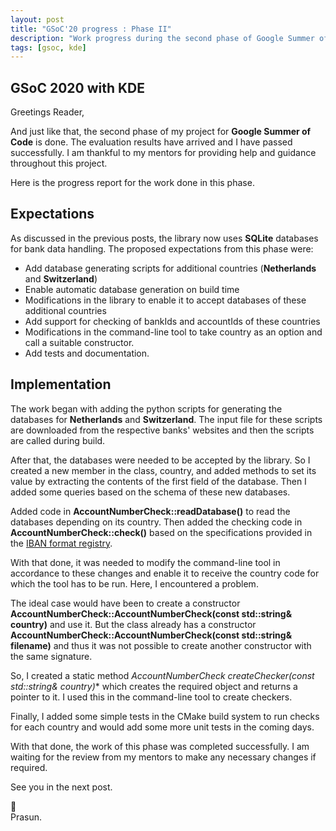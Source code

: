 ```yaml
---
layout: post
title: "GSoC'20 progress : Phase II"
description: "Work progress during the second phase of Google Summer of Code"
tags: [gsoc, kde]
---
```


## GSoC 2020 with KDE

Greetings Reader,

And just like that, the second phase of my project for **Google Summer of Code** is
done. The evaluation results have arrived and I have passed successfully. I am
thankful to my mentors for providing help and guidance throughout this project.

Here is the progress report for the work done in this phase.

## Expectations

As discussed in the previous posts, the library now uses **SQLite** databases for
bank data handling. The proposed expectations from this phase were:

* Add database generating scripts for additional countries (**Netherlands** and **Switzerland**)
* Enable automatic database generation on build time
* Modifications in the library to enable it to accept databases of these additional countries
* Add support for checking of bankIds and accountIds of these countries
* Modifications in the command-line tool to take country as an option and call a suitable constructor.
* Add tests and documentation.

## Implementation

The work began with adding the python scripts for generating the databases for **Netherlands**
and **Switzerland**. The input file for these scripts are downloaded from the respective banks'
websites and then the scripts are called during build.

After that, the databases were needed to be accepted by the library. So I created a new member in the class, country, and added methods to set its value by extracting the contents of the first field of the database. Then I added some queries based on the schema of these new databases.

Added code in **AccountNumberCheck::readDatabase()** to read the databases depending on its country. Then added the checking code in **AccountNumberCheck::check()** based on the specifications provided in the <a href = "https://www.ecb.europa.eu/paym/integration/retail/sepa/iban/shared/pdf/iban_registry.pdf" title="IBAN format registry" rel="noreferrer noopener" target="_blank">IBAN format registry</a>.

With that done, it was needed to modify the command-line tool in accordance to these changes
and enable it to receive the country code for which the tool has to be run. Here, I encountered
a problem.

The ideal case would have been to create a constructor **AccountNumberCheck::AccountNumberCheck(const std::string& country)** and use it. But the class already has a constructor **AccountNumberCheck::AccountNumberCheck(const std::string& filename)** and thus it was not possible to create another constructor with the same signature.

So, I created a static method **AccountNumberCheck* createChecker(const std::string& country)** which
creates the required object and returns a pointer to it. I used this in the command-line tool
to create checkers.

Finally, I added some simple tests in the CMake build system to run checks for each country and would add some more unit tests in the coming days.

With that done, the work of this phase was completed successfully.
I am waiting for the review from my mentors to make any necessary changes if required.

See you in the next post.

:wave:<br/>
Prasun.